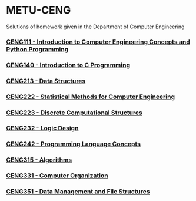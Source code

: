 # METU-CENG
Solutions of homework given in the Department of Computer Engineering 

### [CENG111 - Introduction to Computer Engineering Concepts and Python Programming](https://github.com/oonat/METU-CENG/tree/master/Ceng111)

### [CENG140 - Introduction to C Programming](https://github.com/oonat/METU-CENG/tree/master/Ceng140)

### [CENG213 - Data Structures](https://github.com/oonat/METU-CENG/tree/master/Ceng213)

### [CENG222 - Statistical Methods for Computer Engineering](https://github.com/oonat/METU-CENG/tree/master/Ceng222)

### [CENG223 - Discrete Computational Structures](https://github.com/oonat/METU-CENG/tree/master/Ceng223)

### [CENG232 - Logic Design](https://github.com/oonat/METU-CENG/tree/master/Ceng232)

### [CENG242 - Programming Language Concepts](https://github.com/oonat/METU-CENG/tree/master/Ceng242)

### [CENG315 - Algorithms](https://github.com/oonat/METU-CENG/tree/master/Ceng315)

### [CENG331 - Computer Organization](https://github.com/oonat/METU-CENG/tree/master/Ceng331)

### [CENG351 - Data Management and File Structures](https://github.com/oonat/METU-CENG/tree/master/Ceng351)